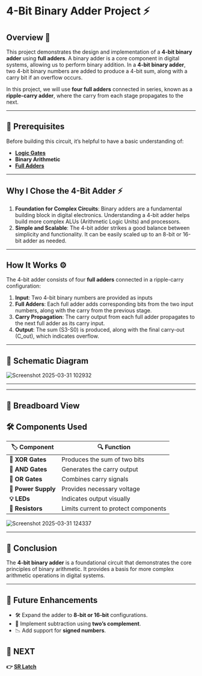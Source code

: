 # 4-Bit Binary Adder Project ⚡

## Overview 🚀
This project demonstrates the design and implementation of a **4-bit binary adder** using **full adders**. A binary adder is a core component in digital systems, allowing us to perform binary addition. In a **4-bit binary adder**, two 4-bit binary numbers are added to produce a 4-bit sum, along with a carry bit if an overflow occurs.

In this project, we will use **four full adders** connected in series, known as a **ripple-carry adder**, where the carry from each stage propagates to the next.

---

## 📌 Prerequisites
Before building this circuit, it’s helpful to have a basic understanding of:
- **[Logic Gates](../../Digital_Circuit/Logic_Gates)**
- **Binary Arithmetic**
- **[Full Adders](../../Digital_Circuit/Combinational_Circuit/+_-)**



---

## Why I Chose the 4-Bit Adder ⚡
1. **Foundation for Complex Circuits**: Binary adders are a fundamental building block in digital electronics. Understanding a 4-bit adder helps build more complex ALUs (Arithmetic Logic Units) and processors.
2. **Simple and Scalable**: The 4-bit adder strikes a good balance between simplicity and functionality. It can be easily scaled up to an 8-bit or 16-bit adder as needed.

---

## How It Works ⚙️
The 4-bit adder consists of four **full adders** connected in a ripple-carry configuration:

1. **Input**: Two 4-bit binary numbers are provided as inputs
2. **Full Adders**: Each full adder adds corresponding bits from the two input numbers, along with the carry from the previous stage.
3. **Carry Propagation**: The carry output from each full adder propagates to the next full adder as its carry input.
4. **Output**: The sum (S3-S0) is produced, along with the final carry-out (C_out), which indicates overflow.

---


## 📜 Schematic Diagram

![Screenshot 2025-03-31 102932](https://github.com/user-attachments/assets/8192938f-34b1-40ee-b99d-a3dc79b676ec)

---


---

## 🔌 Breadboard View

## 🛠 Components Used


| 🏷️ Component          | 🔍 Function                      |
|-----------------------|----------------------------------|
| **📏 XOR Gates**       | Produces the sum of two bits     |
| **🔵 AND Gates**       | Generates the carry output       |
| **🔌 OR Gates**        | Combines carry signals           |
| **🔋 Power Supply**    | Provides necessary voltage       |
| **💡 LEDs**           | Indicates output visually        |
| **📏 Resistors**       | Limits current to protect components |

![Screenshot 2025-03-31 124337](https://github.com/user-attachments/assets/9db78cd6-8f5e-4e02-98ad-4818049b4adb)

---


## 🎯 Conclusion
The **4-bit binary adder** is a foundational circuit that demonstrates the core principles of binary arithmetic. It provides a basis for more complex arithmetic operations in digital systems.

---

## 🚀 Future Enhancements
- 🛠 Expand the adder to **8-bit or 16-bit** configurations.
- 🔢 Implement subtraction using **two’s complement**.
- 📉 Add support for **signed numbers**.

## 🔹 NEXT  
**👉 [SR Latch](../../CMOS_Circuits/SR_Latch)**
